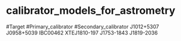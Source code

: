 # calibrator_models_for_astrometry
#Target #Primary_calibrator #Secondary_calibrator
J1012+5307 J0958+5039 IBC00462
XTEJ1810-197 J1753-1843 J1819-2036
